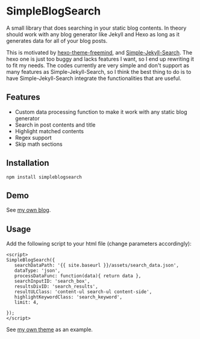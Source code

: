 # SimpleBlogSearch

A small library that does searching in your static blog contents. In theory should
work with any blog generator like Jekyll and Hexo as long as it generates
data for all of your blog posts.

This is motivated by [hexo-theme-freemind](https://github.com/wzpan/hexo-theme-freemind/blob/master/source/js/search.js),
and [Simple-Jekyll-Search](https://github.com/christian-fei/Simple-Jekyll-Search).
The hexo one is just too buggy and lacks features I want, so I end up rewriting it
to fit my needs. The codes currently are very simple and don't support as many features
as Simple-Jekyll-Search, so I think the best thing to do is to have
Simple-Jekyll-Search integrate the functionalities that are useful.

## Features

- Custom data processing function to make it work with any static blog generator
- Search in post contents and title
- Highlight matched contents
- Regex support
- Skip math sections

## Installation

  `npm install simpleblogsearch`

## Demo

See [my own blog](https://www.gaeblogx.com).

## Usage

Add the following script to your html file (change parameters accordingly):

```
<script>
SimpleBlogSearch({
   searchDataPath: '{{ site.baseurl }}/assets/search_data.json',
   dataType: 'json',
   processDataFunc: function(data){ return data },
   searchInputID: 'search_box',
   resultsDivID: 'search_results',
   resultULClass: 'content-ul search-ul content-side',
   highlightKeywordClass: 'search_keyword',
   limit: 4,

});
</script>
```

See [my own theme](https://github.com/SeraphRoy/GaeBlogx) as an example.
